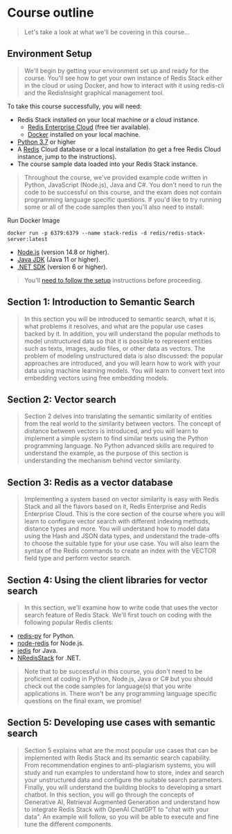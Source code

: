 # Course outline

> Let's take a look at what we'll be covering in this course...

## Environment Setup

> We'll begin by getting your environment set up and ready for the course. You'll see how to get your own instance of Redis Stack either in the cloud or using Docker, and how to interact with it using redis-cli and the RedisInsight graphical management tool.

To take this course successfully, you will need:

- Redis Stack installed on your local machine or a cloud instance.
  - [Redis Enterprise Cloud](https://redislabs.com/try-free/) (free tier available).
  - [Docker](https://www.docker.com/products/docker-desktop) installed on your local machine.
- [Python 3.7](https://www.python.org/downloads/) or higher
- A [Redis](https://app.redislabs.com/) Cloud database or a local installation (to get a free Redis Cloud instance, jump to the instructions).
- The course sample data loaded into your Redis Stack instance.

> Throughout the course, we've provided example code written in Python, JavaScript (Node.js), Java and C#. You don't need to run the code to be successful on this course, and the exam does not contain programming language specific questions. If you'd like to try running some or all of the code samples then you'll also need to install:

Run Docker Image

```shell
docker run -p 6379:6379 --name stack-redis -d redis/redis-stack-server:latest
```

- [Node.js](https://nodejs.org/) (version 14.8 or higher).
- [Java JDK](https://sdkman.io/) (Java 11 or higher).
- [.NET SDK](https://dotnet.microsoft.com/en-us/download/dotnet/6.0) (version 6 or higher).

> You'll [need to follow the setup](https://github.com/redislabs-training/ru402/blob/main/README.md) instructions before proceeding.

## Section 1: Introduction to Semantic Search
> In this section you will be introduced to semantic search, what it is, what problems it resolves, and what are the popular use cases backed by it.
> In addition, you will understand the popular methods to model unstructured data so that it is possible to represent entities such as texts, images, audio files, or other data as vectors.
> The problem of modeling unstructured data is also discussed: the popular approaches are introduced, and you will learn how to work with your data using machine learning models. You will learn to convert text into embedding vectors using free embedding models.

## Section 2: Vector search
> Section 2 delves into translating the semantic similarity of entities from the real world to the similarity between vectors. The concept of distance between vectors is introduced, and you will learn to implement a simple system to find similar texts using the Python programming language. No Python advanced skills are required to understand the example, as the purpose of this section is understanding the mechanism behind vector similarity.

## Section 3: Redis as a vector database

> Implementing a system based on vector similarity is easy with Redis Stack and all the flavors based on it, Redis Enterprise and Redis Enterprise Cloud. This is the core section of the course where you will learn to configure vector search with different indexing methods, distance types and more. You will understand how to model data using the Hash and JSON data types, and understand the trade-offs to choose the suitable type for your use case. You will also learn the syntax of the Redis commands to create an index with the VECTOR field type and perform vector search.

## Section 4: Using the client libraries for vector search
> In this section, we'll examine how to write code that uses the vector search feature of Redis Stack. We'll first touch on coding with the following popular Redis clients:

- [redis-py](https://github.com/redis/redis-py) for Python.
- [node-redis](https://github.com/redis/node-redis) for Node.js.
- [jedis](https://github.com/redis/jedis) for Java.
- [NRedisStack](https://github.com/redis/NRedisStack) for .NET.

> Note that to be successful in this course, you don't need to be proficient at coding in Python, Node.js, Java or C# but you should check out the code samples for language(s) that you write applications in. There won't be any programming language specific questions on the final exam, we promise!

## Section 5: Developing use cases with semantic search

> Section 5 explains what are the most popular use cases that can be implemented with Redis Stack and its semantic search capability. From recommendation engines to anti-plagiarism systems, you will study and run examples to understand how to store, index and search your unstructured data and configure the suitable search parameters.
> Finally, you will understand the building blocks to developing a smart chatbot. In this section, you will go through the concepts of Generative AI, Retrieval Augmented Generation and understand how to integrate Redis Stack with OpenAI ChatGPT to "chat with your data". An example will follow, so you will be able to execute and fine tune the different components.


